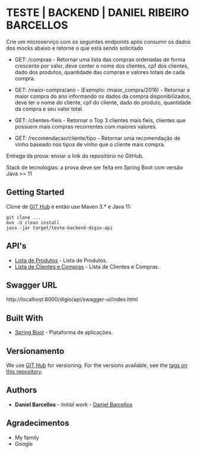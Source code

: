 # TESTE | BACKEND | DANIEL RIBEIRO BARCELLOS

Crie um microserviço com os seguintes endpoints após consumir os dados dos mocks abaixo e retorne o que está sendo solicitado

* GET: /compras - Retornar uma lista das compras ordenadas de forma crescente por valor, deve conter o nome dos clientes, cpf dos clientes, dado dos produtos, quantidade das compras e valores
 totais de cada compra.

* GET: /maior-compra/ano - (Exemplo: /maior_compra/2016) - Retornar a maior compra do ano informando os dados da compra disponibilizados, deve ter o nome do cliente, cpf do cliente, dado do
 produto, quantidade da compra e seu valor total.

* GET: /clientes-fieis - Retornar o Top 3 clientes mais fieis, clientes que possuem mais compras recorrentes com maiores valores.

* GET: /recomendacao/cliente/tipo - Retornar uma recomendação de vinho baseado nos tipos de vinho que o cliente mais compra.

Entrega da prova: enviar o link do repositório no GitHub.

Stack de tecnologias: a prova deve ser feita em Spring Boot com versão Java >= 11

## Getting Started

Clone de [GIT Hub](https://github.com/danielbarcellos/teste-backend-digio-api) e então use Maven 3.* e Java 11:

```
git clone ...
mvn -U clean install
java -jar target/teste-backend-digio-api
```
## API's
* [Lista de Produtos](https://rgr3viiqdl8sikgv.public.blob.vercel-storage.com/produtos-mnboX5IPl6VgG390FECTKqHsD9SkLS.json) - Lista de Produtos.
* [Lista de Clientes e Compras](https://rgr3viiqdl8sikgv.public.blob.vercel-storage.com/clientes-Vz1U6aR3GTsjb3W8BRJhcNKmA81pVh.json) - Lista de Clientes e Compras.

## Swagger URL

http://localhost:8000/digio/api/swagger-ui/index.html

## Built With

* [Spring Boot](https://projects.spring.io/spring-boot/) - Plataforma de aplicações.

## Versionamento

We use [GIT Hub](https://github.com) for versioning. For the versions available, see the [tags on this repository](https://github.com/danielbarcellos/teste-backend-digio-api). 

## Authors

* **Daniel Barcellos** - *Initial work* - [Daniel Barcellos](https://github.com/danielbarcellos)

## Agradecimentos

* My family
* Google
